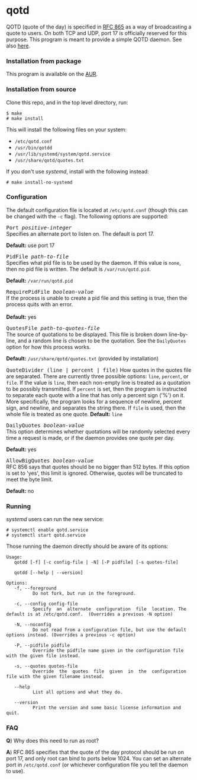 # qotd
QOTD (quote of the day) is specified in [RFC 865](https://tools.ietf.org/html/rfc865) as a way of broadcasting a quote to users. On both TCP and UDP, port 17 is officially reserved for this purpose. This program is meant to provide a simple QOTD daemon. See also [here](https://en.wikipedia.org/wiki/QOTD).

### Installation from package
This program is available on the [AUR](https://aur.archlinux.org/packages/qotd-git).

### Installation from source
Clone this repo, and in the top level directory, run:

```
$ make
# make install
```

This will install the following files on your system:

* `/etc/qotd.conf`
* `/usr/bin/qotdd`
* `/usr/lib/systemd/system/qotd.service`
* `/usr/share/qotd/quotes.txt`

If you don't use _systemd_, install with the following instead:

```
# make install-no-systemd
```

### Configuration
The default configuration file is located at `/etc/qotd.conf` (though this can be changed with the `-c` flag). The following options are supported:

<tt>Port <i>positive-integer</i></tt><br>
Specifies an alternate port to listen on. The default is port 17.

**Default:**  use port 17

<tt>PidFile <i>path-to-file</i></tt><br>
Specifies what pid file is to be used by the daemon. If this value is `none`, then no pid file is written. The default is `/var/run/qotd.pid`.

**Default:** `/var/run/qotd.pid`

<tt>RequirePidFile <i>boolean-value</i></tt><br>
If the process is unable to create a pid file and this setting is true, then the process quits with an error.<br>  
**Default:** yes

<tt>QuotesFile <i>path-to-quotes-file</i></tt><br>
The source of quotations to be displayed. This file is broken down line-by-line, and a random line is chosen to be the quotation. See the `DailyQuotes` option for how this process works.

**Default:** `/usr/share/qotd/quotes.txt` (provided by installation)

<tt>QuoteDivider (line | percent | file)</tt>
How quotes in the quotes file are separated. There are currently three possible options: `line`, `percent`, or `file`.
If the value is `line`, then each non-empty line is treated as a quotation to be possibly transmitted.
If `percent` is set, then the program is instructed to separate each quote with a line that has only a percent sign ('%') on it. More specifically, the program looks for a sequence of newline, percent sign, and newline, and separates the string there.
If `file` is used, then the whole file is treated as one quote.
**Default:** `line`

<tt>DailyQuotes <i>boolean-value</i></tt><br>
This option determines whether quotations will be randomly selected every time a request is made, or if the daemon provides one quote per day.

**Default:** yes

<tt>AllowBigQuotes <i>boolean-value</i></tt><br>
RFC 856 says that quotes should be no bigger than 512 bytes. If this option is set to 'yes',
this limit is ignored. Otherwise, quotes will be truncated to meet the byte limit.

**Default:** no

### Running
_systemd_ users can run the new service:

```
# systemctl enable qotd.service
# systemctl start qotd.service
```

Those running the daemon directly should be aware of its options:

```
Usage:
   qotdd [-f] [-c config-file | -N] [-P pidfile] [-s quotes-file]

   qotdd [--help | --version]

Options:
   -f, --foreground
          Do not fork, but run in the foreground.

   -c, --config config-file
          Specify  an  alternate  configuration  file  location. The default is at /etc/qotd.conf.  (Overrides a previous -N option)

   -N, --noconfig
          Do not read from a configuration file, but use the default options instead. (Overrides a previous -c option)

   -P, --pidfile pidfile
          Override the pidfile name given in the configuration file with the given file instead.

   -s, --quotes quotes-file
          Override  the  quotes  file  given  in  the  configuration  file with the given filename instead.

   --help
          List all options and what they do.

   --version
          Print the version and some basic license information and quit.
```

### FAQ
**Q**) Why does this need to run as root?

**A**) RFC 865 specifies that the quote of the day protocol should be run on port 17, and only root can bind to ports below 1024. You can set an alternate port in `/etc/qotd.conf` (or whichever configuration file you tell the daemon to use).

